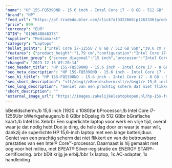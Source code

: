 ```yaml
---
"name": "HP 15S-FQ5390ND - 15.6 inch - Intel Core i7 - 8 GB - 512 GB"
"brand": "HP"
"feed_url": "https://pf.tradedoubler.com/click?a(3322666)p(262336)product(50617-1739392)ttid(3)url(https%3A%2F%2Fwww.mediamarkt.nl%2Fnl%2Fproduct%2F_hp-15s-fq5390nd-1739392.html%3Futm_source%3Dtradedoubler%26utm_medium%3Daff-comparison%26utm_term%3D1739392)"
"price": 899
"currency": "EUR"
"GTIN": "0196548846375"
"supplier": "Mediamarkt"
"category": "Laptops"
"bullet_points": ["Intel Core i7-1255U / 8 GB / 512 GB SSD","39,6 cm / 15,6 inch","Full HD - 39,6 cm / 15,6 inch","SSD , 512 GB , M.2 via PCIe","1x USB 3.2 Gen 1 (3.1 Gen 1) Type-C, 2x USB 3.2 Gen 1 (3.1 Gen 1) Type-A, 1x HDMI, Combo koptelefoon/microfoon port","Lithium-ion","35.85 cm x 1.79 cm x 24.20 cm /"]
"features": {"product_height":"1,79 cm","configuration":"Intel Core i7-1255U / 8 GB / 512 GB SSD","battery_type":"Lithium-ion","scope_of_delivery":"1x laptop, 1x AC-adapter, 1x handleiding","memory_size":"8 GB","processor_speed_with_turbo":"4.7 GHz","brightness":"250 cd/m²","additional_update_information":"Voor zover op de afbeeldingen apps worden getoond, geldt dat MediaMarkt niet kan garanderen dat de apps tijdens de volledige levensduur van het product goed zullen blijven functioneren. Dit hangt af van het beleid van de fabrikant.","wlan_standards":"WiFi 5 (802.11AC)","processor":"Intel Core i7-1255U","min_duration_supported_software_updates":"2 jaar","bluetooth":"Ja","hard_disk_1":"SSD , 512 GB , M.2 via PCIe","product_introduction_date":"2022-04-12","manufacturer_part_number":"6F7V8EA#ABH","charge_time_from_manufacturer":"Snelle oplaadtijd (50%): 45 min","panel_type":"IPS (In-Plane Switching)","touchscreen":"Nee","image_quality":"Full HD","depth":"24,20 cm","memory_speeds":"3200 MHz","integrated_mike":"Ja","speakers":"Ja","convertibility":"Vast scherm","battery_capacity":"41 Wh","screen_diagonal_inches":"15.6 inch","weight":"1,69 kg","short_description":"15.6 inch Full HD • Intel Core i7-1255U • 8 GB • 512 GB SSD • Intel Iris Xe Graphics","model_year":"2022","shipping_costs":"0.00","special_features":"Trusted Platform Module (TPM), ENERGY STAR","product_manufacturer":"HP","height":"1,79 cm","dimensions_weight":"35.85 cm x 1.79 cm x 24.20 cm /","number_of_processor_cores":"10","processor_brand":"Intel®","delivery_time":"1","color":"Zilver","bluetooth_version":"5","image_ratio":"16:9","ram_configuration":"2 x 4 GB","screen_diagonal_cm":"39,6 cm","screen_diagonal_cm_inch":"39,6 cm / 15,6 inch","product_type":"Laptop","capacity_of_1_hard_disk":"512 GB","type_of_1_hard_disk":"SSD","product_width":"35,85 cm","front_camera":"Ja","resolution":"1920 x 1080","battery_life":"7.75 u","integrated_webcam":"Ja","update_policy":"Onbekend","total_storage_space_in_gb":"512 GB","wlan":"Ja","processor_model":"Core™ i7","ram_type":"DDR4","connections":"1x USB 3.2 Gen 1 (3.1 Gen 1) Type-C, 2x USB 3.2 Gen 1 (3.1 Gen 1) Type-A, 1x HDMI, Combo koptelefoon/microfoon port","previous_price":"","warranty_note":"Geen aanvullende garantie-informatie","product_depth":"24,2 cm","processor_clock_rate":"3.5 GHz","card_reader":"Ja","manufacturer_supported_software_updates":"Ja","total_storage_space":"512 GB"}
"selection_group": {"screen_diagonal":"15 inch","processor":"Intel Core i7","changed_price_past_3_days":false,"product_family":"HP 15s"}
"changed": "2023-12-13 07:20:14"
"seo_header_title": "HP 15S-FQ5390ND - 15.6 inch - Intel Core i7 - 8 GB - 512 GB"
"seo_meta_description": "HP 15S-FQ5390ND - 15.6 inch - Intel Core i7 - 8 GB - 512 GB"
"seo_h1_title": "HP 15S-FQ5390ND - 15.6 inch - Intel Core i7 - 8 GB - 512 GB"
"seo_short_description": "<lt/>b<gt/>Beeldscherm:<lt/>/b<gt/> 15,6 inch (1920 x 1080)<lt/>br<gt/> <lt/>b<gt/>Processor:<lt/>/b<gt/> Intel Core i7-1255U<lt/>br<gt/> <lt/>b<gt/>Werkgeheugen:<lt/>/b<gt/> 8 GB<lt/>br<gt/> <lt/>b<gt/>Opslag:<lt/>/b<gt/> 512 GB<lt/>br<gt/> <lt/>b<gt/>Grafische kaart:<lt/>/b<gt/> Intel Iris Xe<lt/>br<gt/><lt/>br<gt/> Een superlichte laptop voor werk en vrije tijd, overal waar je dat nodig hebt Doe je ding, de hele dag door en waar je maar wilt, dankzij de superlichte HP 15,6-inch laptop met een lange batterijduur."
"seo_long_description": "Geniet van een prachtig scherm dat niet flikkert en van de betrouwbare prestaties van een Intel® Core™-processor. Daarnaast is hij gemaakt met oog voor het milieu, met EPEAT® Silver-registratie en ENERGY STAR®-certificering. <lt/>br<gt/><lt/>br<gt/> <lt/>b<gt/>Dit krijg je erbij:<lt/>/b<gt/><lt/>br<gt/> 1x laptop, 1x AC-adapter, 1x handleiding"
"short_description": ""
"external_image_url": "https://images.zakelijkelaptopkopen.nl/hp-15s-fq5390nd-1739392.webp"
---
```


<lt/>b<gt/>Beeldscherm:<lt/>/b<gt/> 15,6 inch (1920 x 1080)<lt/>br<gt/> <lt/>b<gt/>Processor:<lt/>/b<gt/> Intel Core i7-1255U<lt/>br<gt/> <lt/>b<gt/>Werkgeheugen:<lt/>/b<gt/> 8 GB<lt/>br<gt/> <lt/>b<gt/>Opslag:<lt/>/b<gt/> 512 GB<lt/>br<gt/> <lt/>b<gt/>Grafische kaart:<lt/>/b<gt/> Intel Iris Xe<lt/>br<gt/><lt/>br<gt/> Een superlichte laptop voor werk en vrije tijd, overal waar je dat nodig hebt Doe je ding, de hele dag door en waar je maar wilt, dankzij de superlichte HP 15,6-inch laptop met een lange batterijduur. Geniet van een prachtig scherm dat niet flikkert en van de betrouwbare prestaties van een Intel® Core™-processor. Daarnaast is hij gemaakt met oog voor het milieu, met EPEAT® Silver-registratie en ENERGY STAR®-certificering. <lt/>br<gt/><lt/>br<gt/> <lt/>b<gt/>Dit krijg je erbij:<lt/>/b<gt/><lt/>br<gt/> 1x laptop, 1x AC-adapter, 1x handleiding